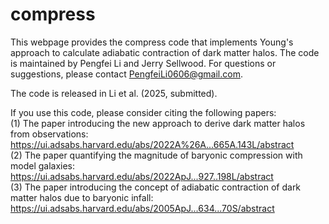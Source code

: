 # compress

This webpage provides the compress code that implements Young's approach to calculate adiabatic contraction of dark matter halos. The code is maintained by Pengfei Li and Jerry Sellwood. For questions or suggestions, please contact PengfeiLi0606@gmail.com.

The code is released in Li et al. (2025, submitted).

If you use this code, please consider citing the following papers:<br>
(1) The paper introducing the new approach to derive dark matter halos from observations:<br>
https://ui.adsabs.harvard.edu/abs/2022A%26A...665A.143L/abstract<br>
(2) The paper quantifying the magnitude of baryonic compression with model galaxies:<br>
https://ui.adsabs.harvard.edu/abs/2022ApJ...927..198L/abstract<br>
(3) The paper introducing the concept of adiabatic contraction of dark matter halos due to baryonic infall:<br>
https://ui.adsabs.harvard.edu/abs/2005ApJ...634...70S/abstract
